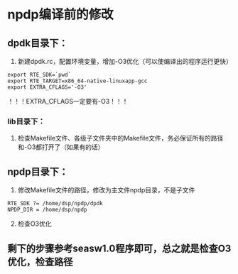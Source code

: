# npdp编译前的修改
## dpdk目录下：
1. 新建dpdk.rc，配置环境变量，增加-O3优化（可以使编译出的程序运行更快）
```
export RTE_SDK=`pwd`                                                                
export RTE_TARGET=x86_64-native-linuxapp-gcc
export EXTRA_CFLAGS='-O3'
```
！！！EXTRA_CFLAGS一定要有-O3！！！
### lib目录下：
1. 检查Makefile文件、各级子文件夹中的Makefile文件，务必保证所有的路径和-O3都打开了（如果有的话）
## npdp目录下：
1. 修改Makefile文件的路径，修改为主文件npdp目录，不是子文件
```
RTE_SDK ?= /home/dsp/npdp/dpdk
NPDP_DIR = /home/dsp/npdp
```
2. 检查O3优化

## 剩下的步骤参考seasw1.0程序即可，总之就是检查O3优化，检查路径